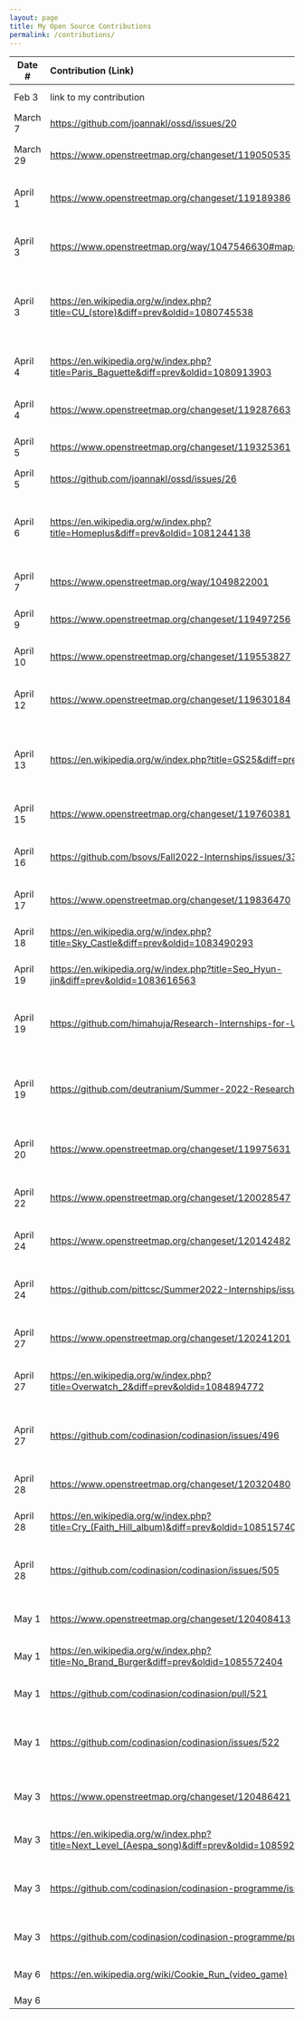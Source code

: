 ```yaml
---
layout: page
title: My Open Source Contributions
permalink: /contributions/
---
```


<!--
Type of the contribution should be "Wikipedia edit", "OpenStreet Map feature", "Documentation", "Course website", "Blog",
"Browser Add-on", etc.

The description should include a brief summary of what you did.

The link should bring us to a public page that shows your contribution. 

Replace the first row with your own contribution. 

-->





| Date #       | Contribution (Link)  | Type  | Description |
|---|:---|:---|:---|
| Feb 3   | link to my contribution    | course website    |   I fixed a broken link.    |
| March 7    |  https://github.com/joannakl/ossd/issues/20   |  course website   |   I reported a typo issue.   |
| March 29   |  https://www.openstreetmap.org/changeset/119050535   |  OpenStreetMap   |   I added NYU Alumni Hall on the map.   |
| April 1 | https://www.openstreetmap.org/changeset/119189386 | OpenStreetMap | I added a restaurant tag on the map. |
| April 3 | https://www.openstreetmap.org/way/1047546630#map=19/35.11257/129.11018 | OpenStreetMap | I added a convenience store tag on the map. |
| April 3 | https://en.wikipedia.org/w/index.php?title=CU_(store)&diff=prev&oldid=1080745538 | Wikipedia | I updated numerical data of the number of store locations. |
| April 4 | https://en.wikipedia.org/w/index.php?title=Paris_Baguette&diff=prev&oldid=1080913903 | Wikipedia | I added the website for Korean local chains. |
| April 4 | https://www.openstreetmap.org/changeset/119287663 | OpenStreetMap | I added a restaurant on the map. |
| April 5 | https://www.openstreetmap.org/changeset/119325361 | OpenStreetMap | I added restaurant details. |
| April 5 | https://github.com/joannakl/ossd/issues/26 | course website | I reported a typo issue. |
| April 6 | https://en.wikipedia.org/w/index.php?title=Homeplus&diff=prev&oldid=1081244138 | Wikipedia | I updated numerical data of the number of store locations. |
| April 7 | https://www.openstreetmap.org/way/1049822001 | OpenStreetMap | I added a restaurant on the map. |
| April 9 | https://www.openstreetmap.org/changeset/119497256 | OpenStreetMap | I added a restaurant on the map. |
| April 10 | https://www.openstreetmap.org/changeset/119553827 | OpenStreetMap | I added a store on the map. |
| April 12 | https://www.openstreetmap.org/changeset/119630184 | OpenStreetMap | I added an ice cream shop on the map. |
| April 13 | https://en.wikipedia.org/w/index.php?title=GS25&diff=prev&oldid=1082528528 | Wikipedia | I updated numerical data of the number of store locations. |
| April 15 | https://www.openstreetmap.org/changeset/119760381 | OpenStreetMap | I added a restaurant on the map. |
| April 16 | https://github.com/bsovs/Fall2022-Internships/issues/33 | Fall 22 CS Internship Github | I reported an issue about Page Not Found error. |
| April 17 | https://www.openstreetmap.org/changeset/119836470 | OpenStreetMap | I added a restaurant on the map. |
| April 18 | https://en.wikipedia.org/w/index.php?title=Sky_Castle&diff=prev&oldid=1083490293 | Wikipedia | I added a reference link. |
| April 19 | https://en.wikipedia.org/w/index.php?title=Seo_Hyun-jin&diff=prev&oldid=1083616563 | Wikipedia | I added a reference link. |
| April 19 | https://github.com/himahuja/Research-Internships-for-Undergraduates/issues/73 | Research internship list | I requested to add additional internship opportunity. |
| April 19 | https://github.com/deutranium/Summer-2022-Research-Opportunities/pull/7 | Research Internship list | I created Pull Request for adding new internship information. |
| April 20 | https://www.openstreetmap.org/changeset/119975631 | OpenStreetMap | I added a convenience store tag on the map. |
| April 22 | https://www.openstreetmap.org/changeset/120028547 | OpenStreetMap | I added a stationery store on the map. |
| April 24 | https://www.openstreetmap.org/changeset/120142482 | OpenStreetMap | I added a shoe store on the map. |
| April 24 | https://github.com/pittcsc/Summer2022-Internships/issues/804 | CS Internship List | I updated Capital One's recruitment status. |
| April 27 | https://www.openstreetmap.org/changeset/120241201 | OpenStreetMap | I added a store on the map. |
| April 27 | https://en.wikipedia.org/w/index.php?title=Overwatch_2&diff=prev&oldid=1084894772 | Wikipedia | I fixed grammar error and typos. |
| April 27 | https://github.com/codinasion/codinasion/issues/496 | Codinasion | I created an issue for a new program idea. |
| April 28 | https://www.openstreetmap.org/changeset/120320480 | OpenStreetMap | I added a restaurant on the map. |
| April 28 | https://en.wikipedia.org/w/index.php?title=Cry_(Faith_Hill_album)&diff=prev&oldid=1085157402 | Wikipedia | I fixed grammar issues. |
| April 28 | https://github.com/codinasion/codinasion/issues/505 | Codinasion | I created an issue for a new program idea. |
| May 1 | https://www.openstreetmap.org/changeset/120408413 | OpenStreetMap | I added a restaurant on the map. |
| May 1 | https://en.wikipedia.org/w/index.php?title=No_Brand_Burger&diff=prev&oldid=1085572404 | Wikipedia | I fixed grammar issues. |
| May 1 | https://github.com/codinasion/codinasion/pull/521 | Codinasion | I created a program and made a PR. |
| May 1 | https://github.com/codinasion/codinasion/issues/522 | Codinasion | I created an issue for a new program idea. |
| May 3 | https://www.openstreetmap.org/changeset/120486421 | OpenStreetMap | I added a clothing store on the map. |
| May 3 | https://en.wikipedia.org/w/index.php?title=Next_Level_(Aespa_song)&diff=prev&oldid=1085925611 | Wikipedia | I fixed grammar issues. |
| May 3 | https://github.com/codinasion/codinasion-programme/issues/533 | Codinasion | I created an issue for a new program idea. |
| May 3 | https://github.com/codinasion/codinasion-programme/pull/534 | Codinasion | I created a program and made a PR. |
| May 6 | https://en.wikipedia.org/wiki/Cookie_Run_(video_game) | Wikipedia | I fixed grammar issues. |
| May 6 | 
